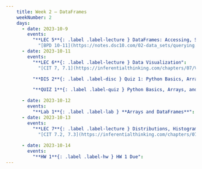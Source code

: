 ```yaml
---
    title: Week 2 – DataFrames
    weekNumber: 2
    days:
      - date: 2023-10-9
        events: 
          "**LEC 5**{: .label .label-lecture } DataFrames: Accessing, Sorting, and Querying":
            "[BPD 10-11](https://notes.dsc10.com/02-data_sets/querying.html)"
      - date: 2023-10-11
        events:
          "**LEC 6**{: .label .label-lecture } Data Visualization":
            "[CIT 7, 7.1](https://inferentialthinking.com/chapters/07/Visualization.html)"

          "**DIS 2**{: .label .label-disc } Quiz 1: Python Basics, Arrays, and DataFrames":    

          "**QUIZ 1**{: .label .label-quiz } Python Basics, Arrays, and DataFrames":

      - date: 2023-10-12
        events:
          "**Lab 1**{: .label .label-lab } **Arrays and DataFrames**":
      - date: 2023-10-13
        events:
          "**LEC 7**{: .label .label-lecture } Distributions, Histograms":
            "[CIT 7.2, 7.3](https://inferentialthinking.com/chapters/07/2/Visualizing_Numerical_Distributions.html)"
            
      - date: 2023-10-14
        events:
          "**HW 1**{: .label .label-hw } HW 1 Due":
---
```

